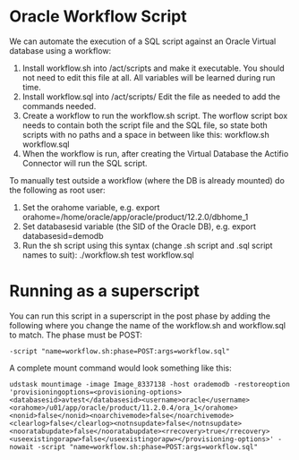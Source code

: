 # Oracle Workflow Script

We can automate the execution of a SQL script against an Oracle Virtual database using a workflow:

1. Install workflow.sh into /act/scripts and make it executable. You should not need to edit this file at all. All variables will be learned during run time. 
1. Install workflow.sql into /act/scripts/ Edit the file as needed to add the commands needed. 
1. Create a workflow to run the workflow.sh script. The worflow script box needs to contain both the script file and the SQL file, so state both scripts with no paths and a space in between like this: workflow.sh workflow.sql
1. When the workflow is run, after creating the Virtual Database the Actifio Connector will run the SQL script.

To manually test outside a workflow (where the DB is already mounted) do the following as root user:

1.  Set the orahome variable,  e.g.     export orahome=/home/oracle/app/oracle/product/12.2.0/dbhome_1
1.  Set databasesid variable (the SID of the Oracle DB),  e.g.   export databasesid=demodb
1.  Run the sh script using this syntax (change .sh script and .sql script names to suit):    ./workflow.sh test workflow.sql

# Running as a superscript

You can run this script in a superscript in the post phase by adding the following where you change the name of the workflow.sh and workflow.sql to match.  The phase must be POST:

~~~
-script "name=workflow.sh:phase=POST:args=workflow.sql"
~~~
A complete mount command would look something like this:
~~~
udstask mountimage -image Image_8337138 -host orademodb -restoreoption 'provisioningoptions=<provisioning-options><databasesid>avtest</databasesid><username>oracle</username><orahome>/u01/app/oracle/product/11.2.0.4/ora_1</orahome><nonid>false</nonid><noarchivemode>false</noarchivemode><clearlog>false</clearlog><notnsupdate>false</notnsupdate><nooratabupdate>false</nooratabupdate><rrecovery>true</rrecovery><useexistingorapw>false</useexistingorapw></provisioning-options>' -nowait -script "name=workflow.sh:phase=POST:args=workflow.sql"
~~~
